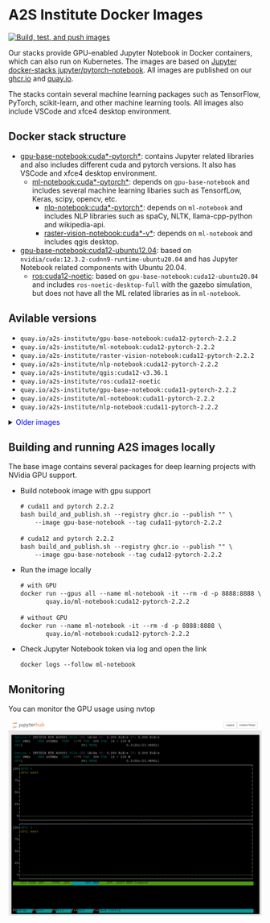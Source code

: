 # A2S Institute Docker Images

[![Build, test, and push images](https://github.com/a2s-institute/docker-stacks/actions/workflows/docker.yml/badge.svg)](https://github.com/a2s-institute/docker-stacks/actions/workflows/docker.yml)

Our stacks provide GPU-enabled Jupyter Notebook in Docker containers, which can also run on Kubernetes. The images are based on [Jupyter docker-stacks jupyter/pytorch-notebook](https://github.com/jupyter/docker-stacks/tree/main/images/pytorch-notebook). All images are published on our [ghcr.io](https://github.com/orgs/a2s-institute/packages) and [quay.io](https://quay.io/user/a2s-institute/).

The stacks contain several machine learning packages such as TensorFlow, PyTorch, scikit-learn, and other machine learning tools. All images also include VSCode and xfce4 desktop environment.

## Docker stack structure
* [gpu-base-notebook:cuda*-pytorch*](https://github.com/a2s-institute/docker-stacks/tree/master/base-gpu-notebook): contains Jupyter related libraries and also includes different cuda and pytorch versions. It also has VSCode and xfce4 desktop environment.
  * [ml-notebook:cuda*-pytorch*](https://github.com/a2s-institute/docker-stacks/tree/master/ml-notebook): depends on `gpu-base-notebook` and includes several machine learning libaries such as TensorfLow, Keras, scipy, opencv, etc.
    * [nlp-notebook:cuda*-pytorch*](https://github.com/a2s-institute/docker-stacks/tree/master/nlp-notebook): depends on `ml-notebook` and includes NLP libraries such as spaCy, NLTK, llama-cpp-python and wikipedia-api.
    * [raster-vision-notebook:cuda*-v*](https://github.com/a2s-institute/docker-stacks/tree/master/qgis/cuda12-v3.36.1): depends on `ml-notebook` and includes qgis desktop.
* [gpu-base-notebook:cuda12-ubuntu12.04](https://github.com/a2s-institute/docker-stacks/tree/master/base-gpu-notebook/cuda12-ubuntu20.04): based on `nvidia/cuda:12.3.2-cudnn9-runtime-ubuntu20.04` and has Jupyter Notebook related components with Ubuntu 20.04.
  * [ros:cuda12-noetic](https://github.com/a2s-institute/docker-stacks/tree/master/ros/cuda12-noetic): based on `gpu-base-notebook:cuda12-ubuntu20.04` and includes `ros-noetic-desktop-full` with the gazebo simulation, but does not have  all the ML related libraries as in `ml-notebook`.


## Avilable versions
* `quay.io/a2s-institute/gpu-base-notebook:cuda12-pytorch-2.2.2`
* `quay.io/a2s-institute/ml-notebook:cuda12-pytorch-2.2.2`
* `quay.io/a2s-institute/raster-vision-notebook:cuda12-pytorch-2.2.2`
* `quay.io/a2s-institute/nlp-notebook:cuda12-pytorch-2.2.2`
* `quay.io/a2s-institute/qgis:cuda12-v3.36.1`
* `quay.io/a2s-institute/ros:cuda12-noetic`
* `quay.io/a2s-institute/gpu-base-notebook:cuda11-pytorch-2.2.2`
* `quay.io/a2s-institute/ml-notebook:cuda11-pytorch-2.2.2`
* `quay.io/a2s-institute/nlp-notebook:cuda11-pytorch-2.2.2`

<details>
<summary><font color=blue> Older images</font></summary>

- `ghcr.io/a2s-institute/docker-stacks/gpu-notebook:cuda11.3.1-ubuntu22.04` (no vscode and xfce desktop)
- `ghcr.io/a2s-institute/docker-stacks/gpu-notebook:cuda11.8.0-ubuntu22.04` (no vscode and xfce desktop)
- `ghcr.io/a2s-institute/docker-stacks/gpu-notebook:cuda12.1.0-ubuntu22.04` (no vscode and xfce desktop)

</details>

## Building and running A2S images locally

The base image  contains several packages for deep learning projects with NVidia GPU support.

* Build notebook image with gpu support
  ```
  # cuda11 and pytorch 2.2.2
  bash build_and_publish.sh --registry ghcr.io --publish "" \
      --image gpu-base-notebook --tag cuda11-pytorch-2.2.2

  # cuda12 and pytorch 2.2.2
  bash build_and_publish.sh --registry ghcr.io --publish "" \
      --image gpu-base-notebook --tag cuda12-pytorch-2.2.2
  ```

* Run the image locally
  ```
  # with GPU
  docker run --gpus all --name ml-notebook -it --rm -d -p 8888:8888 \
         quay.io/ml-notebook:cuda12-pytorch-2.2.2

  # without GPU
  docker run --name ml-notebook -it --rm -d -p 8888:8888 \
         quay.io/ml-notebook:cuda12-pytorch-2.2.2
  ```

* Check Jupyter Notebook token via log and open the link
  ```
  docker logs --follow ml-notebook

  ``` 

## Monitoring

You can monitor the GPU usage using nvtop

<img src="figures/nvtop.png" alt="nvtop gpu monitoring" width="640">

